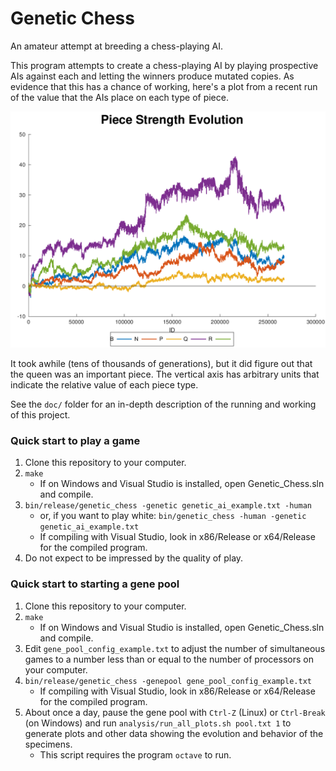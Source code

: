 # Genetic Chess

An amateur attempt at breeding a chess-playing AI.

This program attempts to create a chess-playing AI by playing prospective AIs
against each and letting the winners produce mutated copies. As evidence that
this has a chance of working, here's a plot from a recent run of the value that
the AIs place on each type of piece.

![An example of the evolution of piece values](doc/pawn-crash-strength-plot.png)

It took awhile (tens of thousands of generations), but it did figure out that
the queen was an important piece. The vertical axis has arbitrary units that
indicate the relative value of each piece type.

See the `doc/` folder for an in-depth description of the running and working of
this project.

### Quick start to play a game

1. Clone this repository to your computer.
2. `make`
    * If on Windows and Visual Studio is installed, open Genetic_Chess.sln
      and compile.
3. `bin/release/genetic_chess -genetic genetic_ai_example.txt -human`
    * or, if you want to play white: `bin/genetic_chess -human -genetic
      genetic_ai_example.txt`
    * If compiling with Visual Studio, look in x86/Release or x64/Release
      for the compiled program.
4. Do not expect to be impressed by the quality of play.

### Quick start to starting a gene pool

1. Clone this repository to your computer.
2. `make`
    * If on Windows and Visual Studio is installed, open Genetic_Chess.sln
      and compile.
3. Edit `gene_pool_config_example.txt` to adjust the number of simultaneous
   games to a number less than or equal to the number of processors on your
   computer.
4. `bin/release/genetic_chess -genepool gene_pool_config_example.txt`
    * If compiling with Visual Studio, look in x86/Release or x64/Release
      for the compiled program.
5. About once a day, pause the gene pool with `Ctrl-Z` (Linux) or `Ctrl-Break`
   (on Windows) and run `analysis/run_all_plots.sh pool.txt 1` to generate
   plots and other data showing the evolution and behavior of the specimens.
   * This script requires the program `octave` to run.
